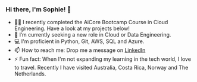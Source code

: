 ### Hi there, I'm Sophie! 👋

- 👩‍💻 I recently completed the AiCore Bootcamp Course in Cloud Engineering. Have a look at my projects below!
- 👀 I’m currently seeking a new role in Cloud or Data Engineering.
- 💻 I'm proficient in Python, Git, AWS, SQL and Azure. 
- 📫 How to reach me: Drop me a message on [LinkedIn](https://www.linkedin.com/in/sophie-griffiths-137021172/)
- ⚡ Fun fact: When I'm not expanding my learning in the tech world, I love to travel. Recently I have visited Australia, Costa Rica, Norway and The Netherlands.


